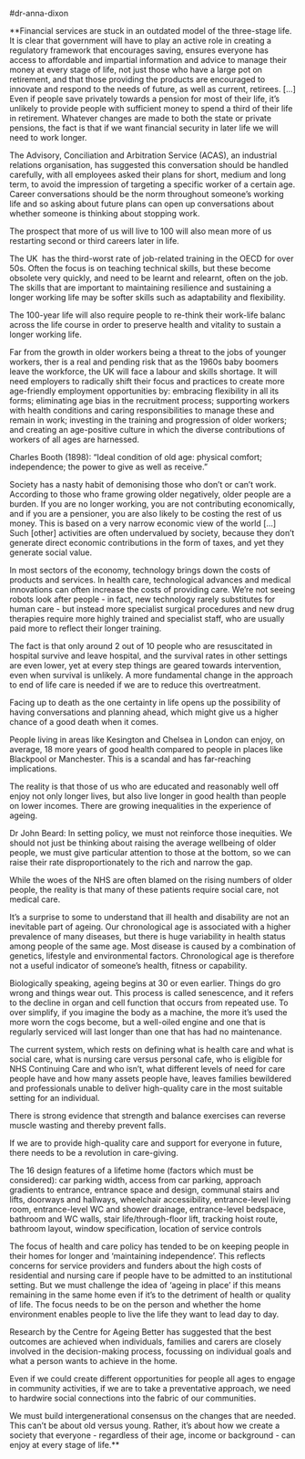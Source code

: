 #dr-anna-dixon

**Financial services are stuck in an outdated model of the three-stage life. It is clear that government will have to play an active role in creating a regulatory framework that encourages saving, ensures everyone has access to affordable and impartial information and advice to manage their money at every stage of life, not just those who have a large pot on retirement, and that those providing the products are encouraged to innovate and respond to the needs of future, as well as current, retirees. \[...\] Even if people save privately towards a pension for most of their life, it’s unlikely to provide people with sufficient money to spend a third of their life in retirement. Whatever changes are made to both the state or private pensions, the fact is that if we want financial security in later life we will need to work longer.

  

The Advisory, Conciliation and Arbitration Service (ACAS), an industrial relations organisation, has suggested this conversation should be handled carefully, with all employees asked their plans for short, medium and long term, to avoid the impression of targeting a specific worker of a certain age. Career conversations should be the norm throughout someone’s working life and so asking about future plans can open up conversations about whether someone is thinking about stopping work. 

  

The prospect that more of us will live to 100 will also mean more of us restarting second or third careers later in life. 

  

The UK  has the third-worst rate of job-related training in the OECD for over 50s. Often the focus is on teaching technical skills, but these become obsolete very quickly, and need to be learnt and relearnt, often on the job. The skills that are important to maintaining resilience and sustaining a longer working life may be softer skills such as adaptability and flexibility. 

  

The 100-year life will also require people to re-think their work-life balanc across the life course in order to preserve health and vitality to sustain a longer working life. 

  

Far from the growth in older workers being a threat to the jobs of younger workers, ther is a real and pending risk that as the 1960s baby boomers leave the workforce, the UK will face a labour and skills shortage. It will need employers to radically shift their focus and practices to create more age-friendly employment opportunities by: embracing flexibility in all its forms; eliminating age bias in the recruitment process; supporting workers with health conditions and caring responsibilities to manage these and remain in work; investing in the training and progression of older workers; and creating an age-positive culture in which the diverse contributions of workers of all ages are harnessed. 

  

Charles Booth (1898): “Ideal condition of old age: physical comfort; independence; the power to give as well as receive.”

  

Society has a nasty habit of demonising those who don’t or can’t work. According to those who frame growing older negatively, older people are a burden. If you are no longer working, you are not contributing economically, and if you are a pensioner, you are also likely to be costing the rest of us money. This is based on a very narrow economic view of the world \[...\] Such \[other\] activities are often undervalued by society, because they don’t generate direct economic contributions in the form of taxes, and yet they generate social value. 

  

In most sectors of the economy, technology brings down the costs of products and services. In health care, technological advances and medical innovations can often increase the costs of providing care. We’re not seeing robots look after people - in fact, new technology rarely substitutes for human care - but instead more specialist surgical procedures and new drug therapies require more highly trained and specialist staff, who are usually paid more to reflect their longer training. 

  

The fact is that only around 2 out of 10 people who are resuscitated in hospital survive and leave hospital, and the survival rates in other settings are even lower, yet at every step things are geared towards intervention, even when survival is unlikely. A more fundamental change in the approach to end of life care is needed if we are to reduce this overtreatment. 

  

Facing up to death as the one certainty in life opens up the possibility of having conversations and planning ahead, which might give us a higher chance of a good death when it comes. 

  

People living in areas like Kesington and Chelsea in London can enjoy, on average, 18 more years of good health compared to people in places like Blackpool or Manchester. This is a scandal and has far-reaching implications. 

  

The reality is that those of us who are educated and reasonably well off enjoy not only longer lives, but also live longer in good health than people on lower incomes. There are growing inequalities in the experience of ageing. 

  

Dr John Beard: In setting policy, we must not reinforce those inequities. We should not just be thinking about raising the average wellbeing of older people, we must give particular attention to those at the bottom, so we can raise their rate disproportionately to the rich and narrow the gap.

  

While the woes of the NHS are often blamed on the rising numbers of older people, the reality is that many of these patients require social care, not medical care. 

  

It’s a surprise to some to understand that ill health and disability are not an inevitable part of ageing. Our chronological age is associated with a higher prevalence of many diseases, but there is huge variability in health status among people of the same age. Most disease is caused by a combination of genetics, lifestyle and environmental factors. Chronological age is therefore not a useful indicator of someone’s health, fitness or capability. 

  

Biologically speaking, ageing begins at 30 or even earlier. Things do gro wrong and things wear out. This process is called senescence, and it refers to the decline in organ and cell function that occurs from repeated use. To over simplify, if you imagine the body as a machine, the more it’s used the more worn the cogs become, but a well-oiled engine and one that is regularly serviced will last longer than one that has had no maintenance. 

  

The current system, which rests on defining what is health care and what is social care, what is nursing care versus personal cafe, who is eligible for NHS Continuing Care and who isn’t, what different levels of need for care people have and how many assets people have, leaves families bewildered and professionals unable to deliver high-quality care in the most suitable setting for an individual. 

  

There is strong evidence that strength and balance exercises can reverse muscle wasting and thereby prevent falls.

  

If we are to provide high-quality care and support for everyone in future, there needs to be a revolution in care-giving. 

  

The 16 design features of a lifetime home (factors which must be considered): car parking width, access from car parking, approach gradients to entrance, entrance space and design, communal stairs and lifts, doorways and hallways, wheelchair accessibility, entrance-level living room, entrance-level WC and shower drainage, entrance-level bedspace, bathroom and WC walls, stair life/through-floor lift, tracking hoist route, bathroom layout, window specification, location of service controls

  

The focus of health and care policy has tended to be on keeping people in their homes for longer and ‘maintaining independence’. This reflects concerns for service providers and funders about the high costs of residential and nursing care if people have to be admitted to an institutional setting. But we must challenge the idea of ‘ageing in place’ if this means remaining in the same home even if it’s to the detriment of health or quality of life. The focus needs to be on the person and whether the home environment enables people to live the life they want to lead day to day. 

  

Research by the Centre for Ageing Better has suggested that the best outcomes are achieved when individuals, families and carers are closely involved in the decision-making process, focussing on individual goals and what a person wants to achieve in the home. 

  

Even if we could create different opportunities for people all ages to engage in community activities, if we are to take a preventative approach, we need to hardwire social connections into the fabric of our communities. 

  

We must build intergenerational consensus on the changes that are needed. This can’t be about old versus young. Rather, it’s about how we create a society that everyone - regardless of their age, income or background - can enjoy at every stage of life.**